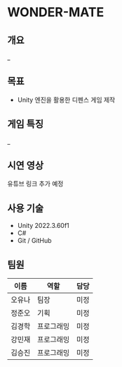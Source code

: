 #  WONDER-MATE

##  개요
_

## 목표
- Unity 엔진을 활용한 디펜스 게임 제작

## 게임 특징
_

##  시연 영상
유튜브 링크 추가 예정

## 사용 기술
- Unity 2022.3.60f1  
- C#  
- Git / GitHub  

##  팀원
| 이름 | 역할 | 담당 |
|------|------|------|
| 오유나 | 팀장 | 미정 |
| 정준오 | 기획 | 미정 |
| 김경학 | 프로그래밍 | 미정 |
| 강민재 | 프로그래밍 | 미정 |
| 김승진 | 프로그래밍 | 미정 |
